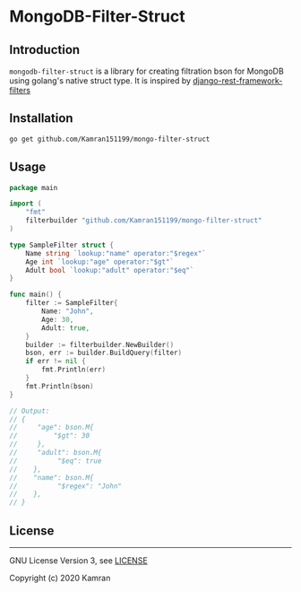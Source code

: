 # MongoDB-Filter-Struct

## Introduction
`mongodb-filter-struct` is a library for creating filtration bson for MongoDB using golang's native struct type.
It is inspired by [django-rest-framework-filters](https://github.com/philipn/django-rest-framework-filters)

## Installation

```bash
go get github.com/Kamran151199/mongo-filter-struct
```

## Usage

```go
package main

import (
    "fmt"
    filterbuilder "github.com/Kamran151199/mongo-filter-struct"
)

type SampleFilter struct {
    Name string `lookup:"name" operator:"$regex"`
    Age int `lookup:"age" operator:"$gt"`
    Adult bool `lookup:"adult" operator:"$eq"`
}

func main() {
    filter := SampleFilter{
        Name: "John",
        Age: 30,
        Adult: true,
    }
    builder := filterbuilder.NewBuilder()
    bson, err := builder.BuildQuery(filter)
    if err != nil {
        fmt.Println(err)
    }
    fmt.Println(bson)
}

// Output:
// {
//     "age": bson.M{
//         "$gt": 30
//     },
//     "adult": bson.M{
//          "$eq": true
//    },
//    "name": bson.M{
//          "$regex": "John"
//    },
// }
```

## License
-------

GNU License Version 3, see [LICENSE](LICENSE)

Copyright (c) 2020 Kamran
